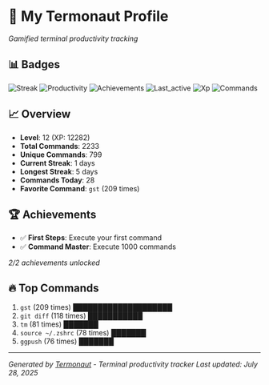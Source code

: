 # 🚀 My Termonaut Profile

*Gamified terminal productivity tracking*

## 📊 Badges

![Streak](https://img.shields.io/badge/Streak-1+days-red?style=flat-square&logo=terminal&logoColor=white) ![Productivity](https://img.shields.io/badge/Productivity-80.0%25-green?style=flat-square&logo=terminal&logoColor=white) ![Achievements](https://img.shields.io/badge/Achievements-5%2F10-blue?style=flat-square&logo=terminal&logoColor=white) ![Last_active](https://img.shields.io/badge/Last+Active-6h+ago-yellow?style=flat-square&logo=terminal&logoColor=white) ![Xp](https://img.shields.io/badge/XP-Level+12+%2812282%2F16900%29-blue?style=flat-square&logo=terminal&logoColor=white) ![Commands](https://img.shields.io/badge/Commands-2233-blue?style=flat-square&logo=terminal&logoColor=white) 

## 📈 Overview

- **Level**: 12 (XP: 12282)
- **Total Commands**: 2233
- **Unique Commands**: 799
- **Current Streak**: 1 days
- **Longest Streak**: 5 days
- **Commands Today**: 28
- **Favorite Command**: `gst` (209 times)

## 🏆 Achievements

- ✅ **First Steps**: Execute your first command
- ✅ **Command Master**: Execute 1000 commands

*2/2 achievements unlocked*

## 🔥 Top Commands

1. `gst` (209 times) ████████████████████
2. `git diff` (118 times) ███████████
3. `tm` (81 times) ███████
4. `source ~/.zshrc` (78 times) ███████
5. `ggpush` (76 times) ███████

---

*Generated by [Termonaut](https://github.com/oiahoon/termonaut) - Terminal productivity tracker*
*Last updated: July 28, 2025*
